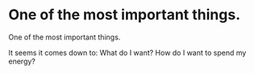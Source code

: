 # One of the most important things.

One of the most important things.

It seems it comes down to: What do I want? How do I want to spend my energy?